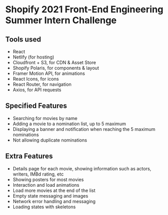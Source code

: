 # Shopify 2021 Front-End Engineering Summer Intern Challenge

## Tools used

- React
- Netlify (for hosting)
- Cloudfront + S3, for CDN & Asset Store
- Shopify Polaris, for components & layout
- Framer Motion API, for animations
- React Icons, for icons
- React Router, for navigation
- Axios, for API requests

## Specified Features

- Searching for movies by name
- Adding a movie to a nomination list, up to 5 maximum
- Displaying a banner and notification when reaching the 5 maximum nominations
- Not allowing duplicate nominations

## Extra Features

- Details page for each movie, showing information such as actors, writers, IMBd rating, etc
- Showing posters for most movies
- Interaction and load animations
- Load more movies at the end of the list
- Empty state messaging and images
- Network error handling and messaging
- Loading states with skeletons
